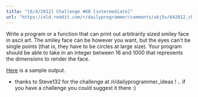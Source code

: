 ```yaml
---
title: "[6/4/2012] Challenge #60 [intermediate]"
url: "https://old.reddit.com/r/dailyprogrammer/comments/ukj5v/642012_challenge_60_intermediate/"
---
```


Write a program or a function that can print out arbitrarily sized smiley face in ascii art. The smiley face can be however you want, but the eyes can't be single points (that is, they have to be circles at large size). Your program should be able to take in an integer between 16 and 1000 that represents the dimensions to render the face.

[Here](http://www.reddit.com/r/dailyprogrammer_ideas/comments/sq93c/dynamic_ascii_smiley_face_intermediatehard/c4g485v) is a sample output.


* thanks to Steve132 for the challenge at /r/dailyprogrammer_ideas ! .. if you have a challenge you could suggest it there :)
